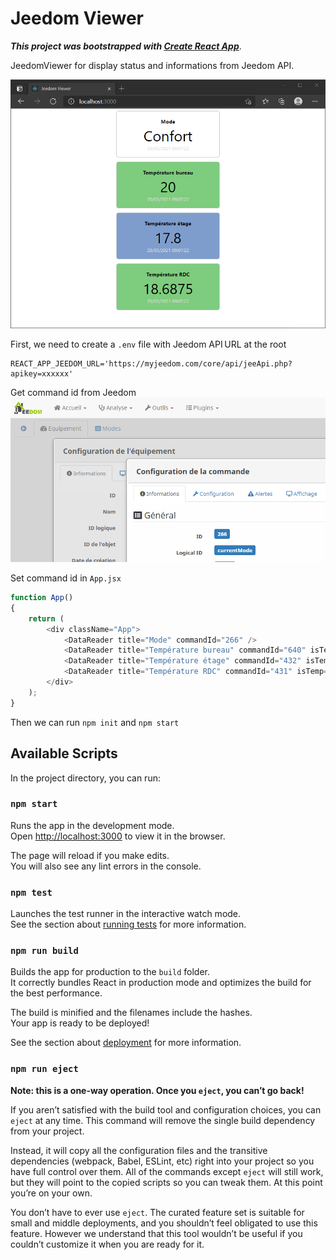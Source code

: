 # Jeedom Viewer
***This project was bootstrapped with [Create React App](https://github.com/facebook/create-react-app)***.

JeedomViewer for display status and informations from Jeedom API.

![screen](screen-1.png?raw=true)

First, we need to create a `.env` file with Jeedom API URL at the root

```
REACT_APP_JEEDOM_URL='https://myjeedom.com/core/api/jeeApi.php?apikey=xxxxxx'
```
Get command id from Jeedom
![screen-3](screen-2.png?raw=true)

Set command id in `App.jsx`
```javascript
function App() 
{
    return (
        <div className="App">
            <DataReader title="Mode" commandId="266" />
            <DataReader title="Température bureau" commandId="640" isTemp={true}/>
            <DataReader title="Température étage" commandId="432" isTemp={true}/>
            <DataReader title="Température RDC" commandId="431" isTemp={true}/>
        </div>
    );
}
```
Then we can run `npm init` and `npm start`


## Available Scripts

In the project directory, you can run:

### `npm start`

Runs the app in the development mode.\
Open [http://localhost:3000](http://localhost:3000) to view it in the browser.

The page will reload if you make edits.\
You will also see any lint errors in the console.

### `npm test`

Launches the test runner in the interactive watch mode.\
See the section about [running tests](https://facebook.github.io/create-react-app/docs/running-tests) for more information.

### `npm run build`

Builds the app for production to the `build` folder.\
It correctly bundles React in production mode and optimizes the build for the best performance.

The build is minified and the filenames include the hashes.\
Your app is ready to be deployed!

See the section about [deployment](https://facebook.github.io/create-react-app/docs/deployment) for more information.

### `npm run eject`

**Note: this is a one-way operation. Once you `eject`, you can’t go back!**

If you aren’t satisfied with the build tool and configuration choices, you can `eject` at any time. This command will remove the single build dependency from your project.

Instead, it will copy all the configuration files and the transitive dependencies (webpack, Babel, ESLint, etc) right into your project so you have full control over them. All of the commands except `eject` will still work, but they will point to the copied scripts so you can tweak them. At this point you’re on your own.

You don’t have to ever use `eject`. The curated feature set is suitable for small and middle deployments, and you shouldn’t feel obligated to use this feature. However we understand that this tool wouldn’t be useful if you couldn’t customize it when you are ready for it.
